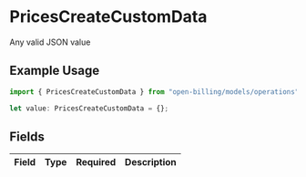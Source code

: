 # PricesCreateCustomData

Any valid JSON value

## Example Usage

```typescript
import { PricesCreateCustomData } from "open-billing/models/operations";

let value: PricesCreateCustomData = {};
```

## Fields

| Field       | Type        | Required    | Description |
| ----------- | ----------- | ----------- | ----------- |